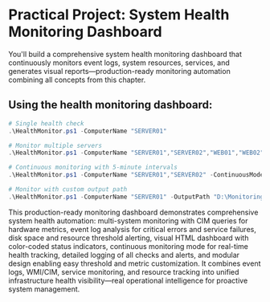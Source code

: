 # Practical Project: System Health Monitoring Dashboard
You'll build a comprehensive system health monitoring dashboard that continuously monitors event logs, system resources, services, and generates visual reports—production-ready monitoring automation combining all concepts from this chapter.


## Using the health monitoring dashboard:

```powershell
# Single health check
.\HealthMonitor.ps1 -ComputerName "SERVER01"

# Monitor multiple servers
.\HealthMonitor.ps1 -ComputerName "SERVER01","SERVER02","WEB01","WEB02"

# Continuous monitoring with 5-minute intervals
.\HealthMonitor.ps1 -ComputerName "SERVER01","SERVER02" -ContinuousMode -CheckIntervalMinutes 5

# Monitor with custom output path
.\HealthMonitor.ps1 -ComputerName "SERVER01" -OutputPath "D:\Monitoring"

```
This production-ready monitoring dashboard demonstrates comprehensive system health automation: multi-system monitoring with CIM queries for hardware metrics, event log analysis for critical errors and service failures, disk space and resource threshold alerting, visual HTML dashboard with color-coded status indicators, continuous monitoring mode for real-time health tracking, detailed logging of all checks and alerts, and modular design enabling easy threshold and metric customization. It combines event logs, WMI/CIM, service monitoring, and resource tracking into unified infrastructure health visibility—real operational intelligence for proactive system management.
